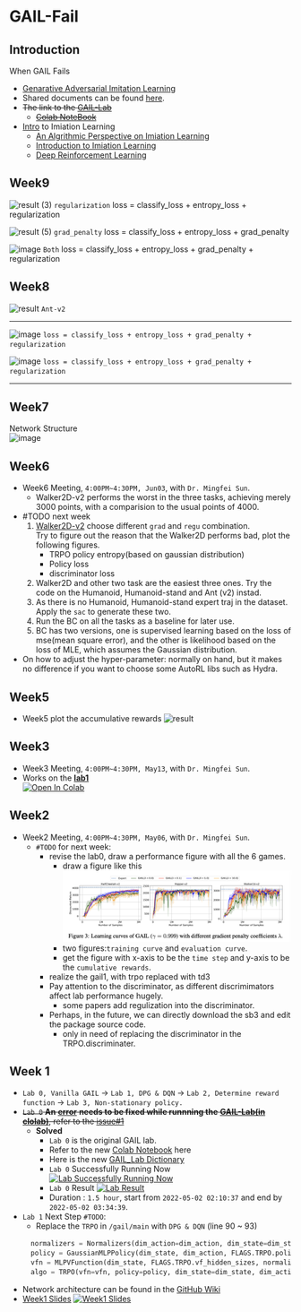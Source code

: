 # GAIL-Fail
## Introduction
When GAIL Fails
* [Genarative Adversarial Imitation Learning](https://drive.google.com/drive/folders/1dzMWxlfDdd7ISSL54xLWl5W9QcS_5PAe?usp=sharing)
* Shared documents can be found [here](https://drive.google.com/drive/folders/1oqh0YBPZee6LZ-eDDqUF29NxexmIUDmR?usp=sharing).
* ~~The link to the [GAIL-Lab](https://drive.google.com/drive/folders/1lw-oqXVYCBflGoGWsmuu-2ACDAbJa2IS?usp=sharing)~~
  * ~~[Colab NoteBook](https://colab.research.google.com/drive/1kJnkAh6l_mdw0LiR8i378fIdcLdlyXa8?usp=sharing)~~
* [Intro](https://drive.google.com/drive/folders/1dzMWxlfDdd7ISSL54xLWl5W9QcS_5PAe?usp=sharing) to Imiation Learning
  * [An Algrithmic Perspective on Imiation Learning](https://drive.google.com/file/d/1XqoaPp4p8I23-VclvcBv-3BLylM16aun/view?usp=sharing)
  * [Introduction to Imiation Learning](https://drive.google.com/file/d/1FJOrce8YYeWBaJocnz-ycWQbfWc_0q_r/view?usp=sharing)
  * [Deep Reinforcement Learning](https://drive.google.com/file/d/1qzlw5vkePg7yjvgjRY0hTjQP02bhvGuC/view?usp=sharing) 

## Week9
![result (3)](https://user-images.githubusercontent.com/37290277/179756710-ae45e213-f471-4a5e-88b4-888d6d095957.png)
`regularization`  loss = classify_loss + entropy_loss + regularization

![result (5)](https://user-images.githubusercontent.com/37290277/179757110-488ed3f1-cf3b-4138-b5c3-4dccecb17817.png)
`grad_penalty` loss = classify_loss + entropy_loss + grad_penalty

![image](https://user-images.githubusercontent.com/37290277/179757457-d575e46b-9ca0-4813-92f3-624d640f4478.png)
`Both`  loss = classify_loss + entropy_loss + grad_penalty + regularization


## Week8
![result](https://user-images.githubusercontent.com/37290277/179525821-1693b840-cb10-4782-b7ed-226325c64746.png
)
`Ant-v2`

<hr>

![image](https://user-images.githubusercontent.com/37290277/179621506-d002c8d0-0476-47d9-b97f-fec864d59b77.png)
`loss = classify_loss + entropy_loss + grad_penalty + regularization`

![image](https://user-images.githubusercontent.com/37290277/179621723-30ffc772-5a3b-489d-9377-e26d123b60e9.png)
`loss = classify_loss + entropy_loss + grad_penalty + regularization`

<hr>

## Week7
Network Structure<br>
<img width="381" alt="image" src="https://user-images.githubusercontent.com/37290277/177979016-52da0f14-d9b8-4f61-bef6-46d1eb1a0c9a.png">

## Week6
* Week6 Meeting, `4:00PM~4:30PM, Jun03`, with `Dr. Mingfei Sun`.
  * Walker2D-v2 performs the worst in the three tasks, achieving merely 3000 points, with a comparision to the usual points of 4000.
* #TODO next week
  1. [Walker2D-v2](https://www.gymlibrary.ml/environments/mujoco/walker2d/) choose different `grad` and `regu` combination.
</br>Try to figure out the reason that the Walker2D performs bad, plot the following figures.
      * TRPO policy entropy(based on gaussian distribution)
      * Policy loss
      * discriminator loss
  3. Walker2D and other two task are the easiest three ones. Try the code on the Humanoid, Humanoid-stand and Ant (v2) instad.
  4. As there is no Humanoid, Humanoid-stand expert traj in the dataset. Apply the `sac` to generate these two.
  5. Run the BC on all the tasks as a baseline for later use.
    1. BC has two versions, one is supervised learning based on the loss of mse(mean square error), and the other is likelihood based on the loss of MLE, which assumes the Gaussian distribution.
* On how to adjust the hyper-parameter: normally on hand, but it makes no difference if you want to choose some AutoRL libs such as Hydra. 
 
 
## Week5
* Week5 plot the accumulative rewards
![result](https://user-images.githubusercontent.com/37290277/171900591-81f3a088-f99e-4276-81fb-6cbfb3a66ae0.png)

## Week3
* Week3 Meeting, `4:00PM~4:30PM, May13`, with `Dr. Mingfei Sun`.
* Works on the [**lab1**](https://github.com/KangOxford/GAIL-Fail/tree/main/project_2022_05_06)
</br> [![Open In Colab](https://colab.research.google.com/assets/colab-badge.svg)](https://drive.google.com/file/d/1leDW3IzeM83R3xgql6o22qQUBVnS9pxO/view?usp=sharing)

## Week2
* Week2 Meeting, `4:00PM~4:30PM, May06`, with `Dr. Mingfei Sun`.
  * `#TODO` for next week:
    * revise the lab0, draw a performance figure with all the 6 games.
      * draw a figure like this
      ![Figure3](static/Snipaste_2022-05-06_17-02-00.png)
      * two figures:`training curve` and `evaluation curve`.
      * get the figure with x-axis to be the `time step` and y-axis to be the `cumulative rewards`.
    * realize the gail1, with trpo replaced with td3
    * Pay attention to the discriminator, as different discrimimators affect lab performance hugely.
      * some papers add regulization into the discriminator.
    * Perhaps, in the future, we can directly download the sb3 and edit the package source code.
      * only in need of replacing the discriminator in the TRPO.discriminater.


## Week 1
* `Lab 0, Vanilla GAIL` &rarr; `Lab 1, DPG & DQN` &rarr; `Lab 2, Determine reward function` &rarr; `Lab 3, Non-stationary policy.`
* ~~`Lab 0` **An** [**error**](https://github.com/KangOxford/GAIL-Fail/blob/main/error) **needs to be fixed while runnning the** [**GAIL-Lab(in clolab)**](https://colab.research.google.com/drive/1kJnkAh6l_mdw0LiR8i378fIdcLdlyXa8?usp=sharing), refer to the [issue#1](https://github.com/KangOxford/GAIL-Fail/issues/1)~~
  * **Solved**
    * `Lab 0` is the original GAIL lab.
    * Refer to the new [Colab Notebook](https://drive.google.com/file/d/1osgXmgahlLzmaG8gsggkMmkUWtgG9F-S/view?usp=sharing) here
    * Here is the new [GAIL_Lab Dictionary](https://drive.google.com/drive/folders/1oDC83U29djewKynQRj4CnuuzyncbImOc?usp=sharing) 
    * `Lab 0` Successfully Running Now 
    [![Lab Successfully Running Now](https://github.com/KangOxford/GAIL-Fail/blob/main/static/Snipaste_2022-05-01_04-53-47.png?raw=true)](https://colab.research.google.com/drive/1LZDevFUyNxqgKzDm_LhrTqAUHPYYRmri?usp=sharing)
    * `Lab 0` Result 
    [![Lab Result](https://github.com/KangOxford/GAIL-Fail/blob/main/static/Snipaste_2022-05-02_04-51-23.png?raw=true)](https://colab.research.google.com/drive/1LZDevFUyNxqgKzDm_LhrTqAUHPYYRmri?usp=sharing)
    * Duration : `1.5 hour`, start from `2022-05-02 02:10:37` and end by `2022-05-02 03:34:39`. 
* `Lab 1` Next Step `#TODO`:
  * Replace the `TRPO` in `/gail/main` with `DPG & DQN` (line 90 ~ 93) 
  ```python
    normalizers = Normalizers(dim_action=dim_action, dim_state=dim_state)
    policy = GaussianMLPPolicy(dim_state, dim_action, FLAGS.TRPO.policy_hidden_sizes, normalizer=normalizers.state)
    vfn = MLPVFunction(dim_state, FLAGS.TRPO.vf_hidden_sizes, normalizers.state)
    algo = TRPO(vfn=vfn, policy=policy, dim_state=dim_state, dim_action=dim_action, **FLAGS.TRPO.algo.as_dict())
  ```
* Network architecture can be found in the [GitHub Wiki](https://github.com/KangOxford/GAIL-Fail/wiki)
* [Week1 Slides](https://www.overleaf.com/5346254815htstspxcpchc)
[![Week1 Slides](https://github.com/KangOxford/GAIL-Fail/blob/main/static/Snipaste_2022-04-30_14-56-13.png?raw=true)](https://drive.google.com/file/d/1gg4eMApZ8NNAHndkfC_k4SHMzqTcQz3r/view?usp=sharing)

